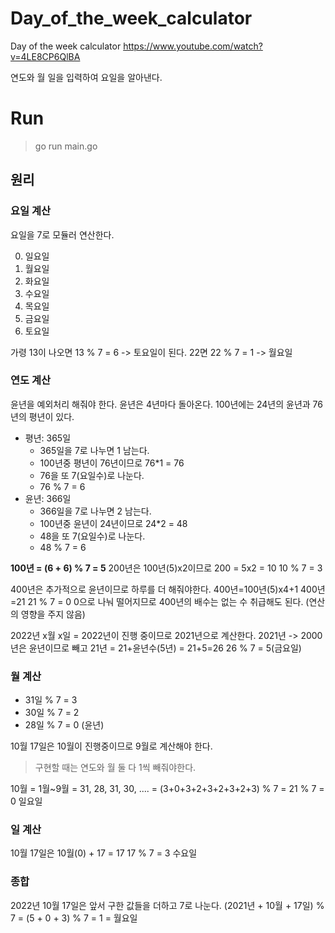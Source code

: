 # Day_of_the_week_calculator
Day of the week calculator
https://www.youtube.com/watch?v=4LE8CP6QlBA

연도와 월 일을 입력하여 요일을 알아낸다.

# Run
> go run main.go


## 원리

### 요일 계산
요일을 7로 모듈러 연산한다.

0. 일요일
1. 월요일
2. 화요일
3. 수요일
4. 목요일
5. 금요일
6. 토요일

가령 13이 나오면 13 % 7 = 6 -> 토요일이 된다.
22면 22 % 7 = 1 -> 월요일

### 연도 계산
윤년을 예외처리 해줘야 한다.
윤년은 4년마다 돌아온다.
100년에는 24년의 윤년과 76년의 평년이 있다.
+ 평년: 365일
  + 365일을 7로 나누면 1 남는다.
  + 100년중 평년이 76년이므로 76*1 = 76 
  + 76을 또 7(요일수)로 나눈다.
  + 76 % 7 = 6
+ 윤년: 366일
  + 366일을 7로 나누면 2 남는다.
  + 100년중 윤년이 24년이므로 24*2 = 48
  + 48을 또 7(요일수)로 나눈다.
  + 48 % 7 = 6

**100년 = (6 + 6) % 7 = 5**
200년은 100년(5)x2이므로
200 = 5x2 = 10
10 % 7 = 3

400년은 추가적으로 윤년이므로 하루를 더 해줘야한다.
400년=100년(5)x4+1
400년=21
21 % 7 = 0
0으로 나눠 떨어지므로 400년의 배수는 없는 수 취급해도 된다. (연산의 영향을 주지 않음)

2022년 x월 x일 = 2022년이 진행 중이므로 2021년으로 계산한다.
2021년 -> 2000년은 윤년이므로 빼고 21년 = 21+윤년수(5년) = 21+5=26 
26 % 7 = 5(금요일)

### 월 계산
+ 31일 % 7 = 3
+ 30일 % 7 = 2
+ 28일 % 7 = 0 (윤년)

10월 17일은 10월이 진행중이므로 9월로 계산해야 한다.
> 구현할 때는 연도와 월 둘 다 1씩 빼줘야한다.


10월 = 1월~9월 = 31, 28, 31, 30, .... = (3+0+3+2+3+2+3+2+3) % 7 = 21 % 7 = 0
일요일

### 일 계산 
10월 17일은 10월(0) + 17 = 17
17 % 7 = 3
수요일

### 종합
2022년 10월 17일은 앞서 구한 값들을 더하고 7로 나눈다.
(2021년 + 10월 + 17일) % 7
= (5 + 0 + 3) % 7 = 1 = 월요일